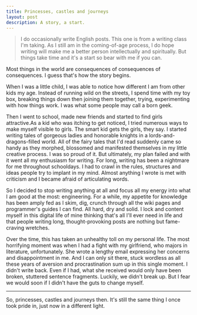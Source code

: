 ```yaml
---
title: Princesses, castles and journeys
layout: post
description: A story, a start.
---
```


> I do occasionally write English posts. This one is from a writing
> class I'm taking. As I still am in the coming-of-age process, I do hope
> writing will make me a better person intellectually and spiritually.
> But things take time and it's a start so bear with me if you can.

Most things in the world are consequences of consequences of consequences. I 
guess that's how the story begins.

When I was a little child, I was able to notice how different I am from other 
kids my age. Instead of running wild on the streets, I spend time with my toy 
box, breaking things down then joining them together, trying, experimenting 
with how things work. I was what some people may call a born geek.

Then I went to school, made new friends and started to find girls attractive.As 
a kid who was itching to get noticed, I tried numerous ways to make myself 
visible to girls. The smart kid gets the girls, they say. I started writing 
tales of gorgeous ladies and honorable knights in a lords-and-dragons-filled 
world. All of the fairy tales that I'd read suddenly came so handy as they 
morphed, blossomed and manifested themselves in my little creative process. I 
was so proud of it. But ultimately, my plan failed and with it went all my 
enthusiasm for writing. For long, writing has been a nightmare for me 
throughout schooldays. I had to crawl in the rules, structures and ideas people 
try to implant in my mind. Almost anything I wrote is met with criticism and I 
became afraid of articulating words.

So I decided to stop writing anything at all and focus all my energy into what 
I am good at the most: engineering. For a while, my appetite for knowledge has 
been amply fed as I skim, dig, crunch through all the wiki pages and 
programmer's guides I can find. All hard, dry and solid. I lock and content 
myself in this digital life of mine thinking that's all I'll ever need in life 
and that people writing long, thought-provoking posts are nothing but 
fame-craving wretches.

Over the time, this has taken an unhealthy toll on my personal life. The most 
horrifying moment was when I had a fight with my girlfriend, who majors in 
literature, unfortunately. She wrote a lengthy email expressing her concerns 
and disappointment in me. And I can only sit there, stuck wordless as all these 
years of aversion and procrastination sum up in this single moment. I didn't 
write back. Even if I had, what she received would only have been broken, 
stuttered sentence fragments. Luckily, we didn't break up. But I fear we would 
soon if I didn't have the guts to change myself.

----

So, princesses, castles and journeys then. It's still the same thing I once 
took pride in, just now in a different light.
